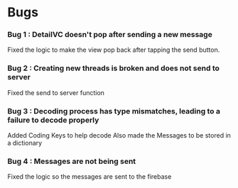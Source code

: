#  Bugs

### Bug 1 : DetailVC doesn't pop after sending a new message
Fixed the logic to make the view pop back after tapping the send button.

### Bug 2 : Creating new threads is broken and does not send to server
Fixed the send to server function

### Bug 3 : Decoding process has type mismatches, leading to a failure to decode properly
Added Coding Keys to help decode
Also made the Messages to be stored in a dictionary

### Bug 4 : Messages are not being sent
Fixed the logic so the messages are sent to the firebase

